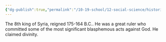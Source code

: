 ```yaml
---
{"dg-publish":true,"permalink":"/10-19-school/12-social-science/historical-figures/antiochus-epiphanes/","updated":"2024-02-14"}
---
```


The 8th king of Syria, reigned 175-164 B.C.. He was a great ruler who committed some of the most significant blasphemous acts against God. He claimed divinity.
